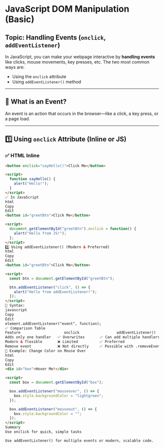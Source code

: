 # JavaScript DOM Manipulation (Basic)  

## Topic: Handling Events (`onclick`, `addEventListener`)

In JavaScript, you can make your webpage interactive by **handling events** like clicks, mouse movements, key presses, etc. The two most common ways are:

- Using the `onclick` attribute
- Using `addEventListener()` method

---

## 🧠 What is an Event?

An event is an action that occurs in the browser—like a click, a key press, or a page load.

---

## 1️⃣ Using `onclick` Attribute (Inline or JS)

### ✅ HTML Inline

```html
<button onclick="sayHello()">Click Me</button>

<script>
  function sayHello() {
    alert("Hello!");
  }
</script>
✅ In JavaScript
html
Copy
Edit
<button id="greetBtn">Click Me</button>

<script>
  document.getElementById("greetBtn").onclick = function() {
    alert("Hello from JS!");
  };
</script>
2️⃣ Using addEventListener() (Modern & Preferred)
html
Copy
Edit
<button id="greetBtn">Click Me</button>

<script>
  const btn = document.getElementById("greetBtn");

  btn.addEventListener("click", () => {
    alert("Hello from addEventListener!");
  });
</script>
📝 Syntax:
javascript
Copy
Edit
element.addEventListener("event", function);
✅ Comparison Table
Feature                    onclick                 addEventListener()
Adds only one handler   ✅ Overwrites       ✅ Can add multiple handlers
Modern & flexible       ❌ Limited          ✅ Preferred
Remove event            ❌ Not directly     ✅ Possible with .removeEventListener()
🧪 Example: Change Color on Mouse Over
html
Copy
Edit
<div id="box">Hover Me!</div>

<script>
  const box = document.getElementById("box");

  box.addEventListener("mouseover", () => {
    box.style.backgroundColor = "lightgreen";
  });

  box.addEventListener("mouseout", () => {
    box.style.backgroundColor = "";
  });
</script>
Summary
Use onclick for quick, simple tasks

Use addEventListener() for multiple events or modern, scalable code.
